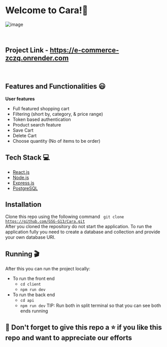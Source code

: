 # Welcome to Cara!🤩
![image](https://github.com/GSG-G13/E-commerce-Team-6/assets/90457093/3f4fbde9-c0a9-4a24-bebd-8ae70210e90f)

<br/>

## Project Link - **https://e-commerce-zczq.onrender.com**

<br/>

## Features and Functionalities 😃

**User features**

- Full featured shopping cart
- Filtering (short by, category, & price range)
- Token based authentication
- Product search feature
- Save Cart
- Delete Cart
- Choose quantity (No of items to be order)

## Tech Stack 💻

- [React.js](https://reactjs.org/)
- [Node.js](https://nodejs.org/en/)
- [Express.js](https://expressjs.com/)
- [PostgreSQL](https://www.postgresql.org/)

## Installation
Clone this repo using the following command
<code> git clone https://github.com/GSG-G13/Cara.git </code>
After you cloned the repository do not start the application. To run the application fully you need to create a database and collection and provide your own database URI.


## Running 🎬

After this you can run the project locally:

- To run the front end
  - <code>cd client</code>
  - <code>npm run dev</code>
- To run the back end
  - <code>cd api</code>
  - <code>npm run dev</code>
    TIP: Run both in split terminal so that you can see both ends running

## 🤩 Don't forget to give this repo a ⭐ if you like this repo and want to appreciate our efforts
